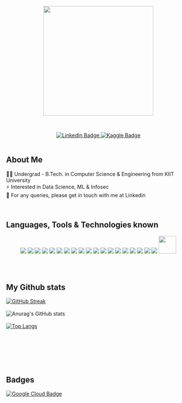 <div id="header" align="center">
  <img src="https://media.giphy.com/media/xT9IgzoKnwFNmISR8I/giphy.gif" width="300" height="300"/>
</div>

<p><br></p>

<div id="badges" align="center">
  <a href="https://www.linkedin.com/in/swarnav-kumar-49a86b257/" target="_blank">
    <img src="https://img.shields.io/badge/LinkedIn-0A66C2?style=for-the-badge&logo=linkedin&logoColor=white" alt="LinkedIn Badge"/>
  </a>
  <a href="https://leetcode.com/swarnav786/" target="_blank">
    <img src="https://img.shields.io/badge/LeetCode-%23000000?style=for-the-badge&logo=leetcode&logoColor=logoColor%3Dwhite" alt="Kaggle Badge"/>
  </a>
  <br>
  <img src="https://komarev.com/ghpvc/?username=Swarnav-Kumar&style=flat-square&color=blue" alt=""/>
</div>

<br>


## About Me

:man_technologist: Undergrad - B.Tech. in Computer Science & Engineering from KIIT University <br>
:zap: Interested in Data Science, ML & Infosec <br>
:email: For any queries, please get in touch with me at Linkedin <br>

<br>

## Languages, Tools & Technologies known

<div id="badges-2" align="center">
  <img src="https://img.icons8.com/color/48/FA5252/c-programming.png"/>
  <img src="https://img.icons8.com/color/48/000000/c-plus-plus-logo.png"/>
  <img src="https://img.icons8.com/color/48/000000/python--v1.png"/>
  <img src="https://img.icons8.com/color/48/000000/my-sql.png"/>
  <img src="https://img.icons8.com/color/48/000000/postgreesql.png"/>
  <img src="https://img.icons8.com/color/48/000000/html-5--v1.png"/>
  <img src="https://img.icons8.com/color/48/000000/css3.png"/>
  <img src="https://img.icons8.com/color/48/000000/javascript--v1.png"/>
  <img src="https://img.icons8.com/color/48/000000/pandas.png"/>
  <img src="https://img.icons8.com/color/48/000000/numpy.png"/>
  <img src="https://img.icons8.com/color/48/000000/microsoft-excel-2019--v1.png"/>
  <img src="https://img.icons8.com/color/48/000000/amazon-s3.png"/>
  <img src="https://img.icons8.com/fluency/48/000000/jupyter.png"/>
  <img src="https://img.icons8.com/color/48/000000/visual-studio-code-2019.png"/>
  <img src="https://img.icons8.com/color/48/000000/adobe-xd--v1.png"/>
  <img src="https://img.icons8.com/color/48/000000/figma--v1.png"/>
  <img src="https://img.icons8.com/color/48/000000/adobe-photoshop--v1.png"/>
  <img src="https://img.icons8.com/color/48/000000/adobe-illustrator--v1.png"/>
  <img src="https://img.icons8.com/color/48/000000/adobe-premiere-pro--v1.png"/>
  <img src="https://seaborn.pydata.org/_images/logo-mark-lightbg.svg" height=48/>
</div>

<br><br>

## My Github stats

[![GitHub Streak](https://streak-stats.demolab.com?user=Swarnav-Kumar=&theme=dark&hide_border=true&date_format=M%20j%5B%2C%20Y%5D&card_width=500)](https://git.io/streak-stats)
<br><br>
![Anurag's GitHub stats](https://github-readme-stats.vercel.app/api?username=Swarnav-Kumar&show_icons=true&theme=tokyonight)
<br><br>
[![Top Langs](https://github-readme-stats.vercel.app/api/top-langs/?username=Swarnav-Kumar&layout=compact&theme=tokyonight)](https://github.com/anuraghazra/github-readme-stats)

<br><br>

<br><br>

## Badges

<div id="badges-3" align="left">
  <a href="https://www.cloudskillsboost.google/public_profiles/a34985b6-b219-4245-9613-1ec211b0610c" target="_blank">
    <img src="https://img.shields.io/badge/Google_Cloud-4285F4?style=for-the-badge&logo=google-cloud&logoColor=white" alt="Google Cloud Badge"/>
  </a>
</div>

<br><br>





<!---
Swarnav-Kumar/Swarnav-Kumar is a ✨ special ✨ repository because its `README.md` (this file) appears on your GitHub profile.
You can click the Preview link to take a look at your changes.
--->
